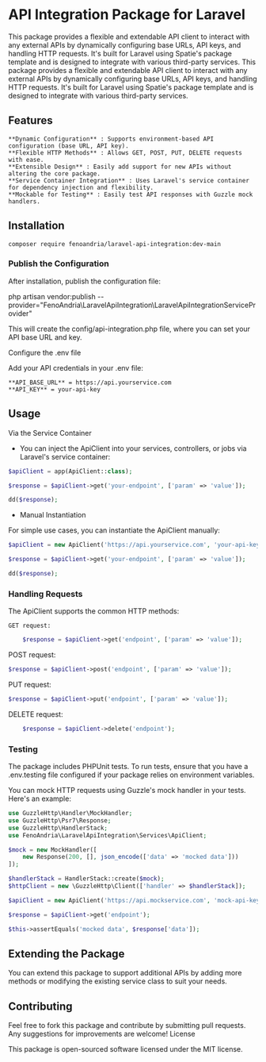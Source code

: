 # API Integration Package for Laravel

This package provides a flexible and extendable API client to interact with any external APIs by dynamically configuring base URLs, API keys, and handling HTTP requests. It's built for Laravel using Spatie's package template and is designed to integrate with various third-party services.
This package provides a flexible and extendable API client to interact with any external APIs by dynamically configuring base URLs, API keys, and handling HTTP requests. It's built for Laravel using Spatie's package template and is designed to integrate with various third-party services.

## Features

    **Dynamic Configuration** : Supports environment-based API configuration (base URL, API key).
    **Flexible HTTP Methods** : Allows GET, POST, PUT, DELETE requests with ease.
    **Extensible Design** : Easily add support for new APIs without altering the core package.
    **Service Container Integration** : Uses Laravel's service container for dependency injection and flexibility.
    **Mockable for Testing** : Easily test API responses with Guzzle mock handlers.

## Installation

    composer require fenoandria/laravel-api-integration:dev-main

### Publish the Configuration

After installation, publish the configuration file:

php artisan vendor:publish --provider="FenoAndria\LaravelApiIntegration\LaravelApiIntegrationServiceProvider"

This will create the config/api-integration.php file, where you can set your API base URL and key.

Configure the .env file

Add your API credentials in your .env file:

    **API_BASE_URL** = https://api.yourservice.com
    **API_KEY** = your-api-key

## Usage
Via the Service Container

- You can inject the ApiClient into your services, controllers, or jobs via Laravel's service container:
```php
$apiClient = app(ApiClient::class);

$response = $apiClient->get('your-endpoint', ['param' => 'value']);

dd($response);
```
- Manual Instantiation

For simple use cases, you can instantiate the ApiClient manually:

```php
$apiClient = new ApiClient('https://api.yourservice.com', 'your-api-key');

$response = $apiClient->get('your-endpoint', ['param' => 'value']);

dd($response);
```

### Handling Requests

The ApiClient supports the common HTTP methods:

    GET request:
```php
    $response = $apiClient->get('endpoint', ['param' => 'value']);
```

POST request:

```php
$response = $apiClient->post('endpoint', ['param' => 'value']);
```

PUT request:

```php
$response = $apiClient->put('endpoint', ['param' => 'value']);
```

DELETE request:

```php
    $response = $apiClient->delete('endpoint');
```

### Testing

The package includes PHPUnit tests. To run tests, ensure that you have a .env.testing file configured if your package relies on environment variables.

You can mock HTTP requests using Guzzle's mock handler in your tests. Here's an example:

```php
use GuzzleHttp\Handler\MockHandler;
use GuzzleHttp\Psr7\Response;
use GuzzleHttp\HandlerStack;
use FenoAndria\LaravelApiIntegration\Services\ApiClient;

$mock = new MockHandler([
    new Response(200, [], json_encode(['data' => 'mocked data']))
]);

$handlerStack = HandlerStack::create($mock);
$httpClient = new \GuzzleHttp\Client(['handler' => $handlerStack]);

$apiClient = new ApiClient('https://api.mockservice.com', 'mock-api-key', $httpClient);

$response = $apiClient->get('endpoint');

$this->assertEquals('mocked data', $response['data']);
```

## Extending the Package

You can extend this package to support additional APIs by adding more methods or modifying the existing service class to suit your needs.

## Contributing

Feel free to fork this package and contribute by submitting pull requests. Any suggestions for improvements are welcome!
License

This package is open-sourced software licensed under the MIT license.